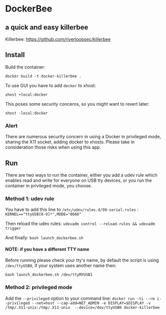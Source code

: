 
# DockerBee
## a quick and easy killerbee

Killerbee:
https://github.com/riverloopsec/killerbee

## Install

Build the container:

`docker build -t docker-killerbee .`

To use GUI you have to add `docker` to xhost:

`xhost +local:docker`

This poses some security concerns, so you might want to revert later:

`xhost -local:docker`

### Alert
There are numerous security concern in using a Docker in privileged mode, sharing the X11 socket, adding docker to xhosts.
Please take in consideration those risks when using this app.

## Run

There are two ways to run the container, either you add a udev rule which enables read and write for everyone on USB tty devices, or you run the container in privileged mode, you choose.

### Method 1: udev rule
You have to add this line to `/etc/udev/rules.d/99-serial.rules` :
```KERNEL=="ttyUSB[0-9]*",MODE="0666"```

Then reload the udev rules:
```udevadm control --reload-rules && udevadm trigger```

And finally:
```bash launch_dockerbee.sh``` 

#### NOTE: if you have a different TTY name
Before running please check your tty's name, by default the script is using `/dev/ttyUSB0`, if your system uses another name then:

`bash launch_dockerbee.sh /dev/ttyMYUSB1`

### Method 2: privileged mode
Add the `--privileged` option to your command line:
`docker run -ti --rm i--privileged --net=host --cap-add=NET_ADMIN -e DISPLAY=$DISPLAY -v /tmp/.X11-unix:/tmp/.X11-unix  --device=/dev/ttyUSB0 docker-killerbee`

